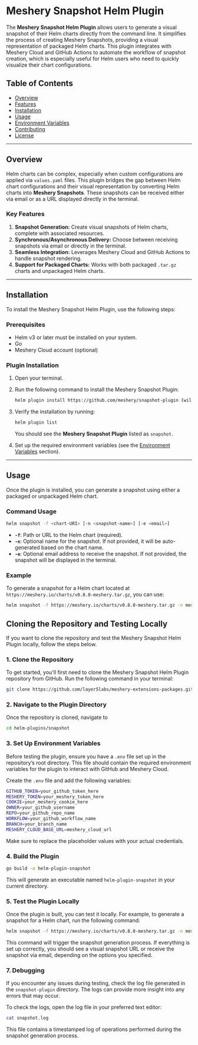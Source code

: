 # Meshery Snapshot Helm Plugin

The **Meshery Snapshot Helm Plugin** allows users to generate a visual snapshot of their Helm charts directly from the command line. It simplifies the process of creating Meshery Snapshots, providing a visual representation of packaged Helm charts. This plugin integrates with Meshery Cloud and GitHub Actions to automate the workflow of snapshot creation, which is especially useful for Helm users who need to quickly visualize their chart configurations.

## Table of Contents

- [Overview](#overview)
- [Features](#features)
- [Installation](#installation)
- [Usage](#usage)
- [Environment Variables](#environment-variables)
- [Contributing](#contributing)
- [License](#license)

---

## Overview

Helm charts can be complex, especially when custom configurations are applied via `values.yaml` files. This plugin bridges the gap between Helm chart configurations and their visual representation by converting Helm charts into **Meshery Snapshots**. These snapshots can be received either via email or as a URL displayed directly in the terminal.

### Key Features

1. **Snapshot Generation:** Create visual snapshots of Helm charts, complete with associated resources.
2. **Synchronous/Asynchronous Delivery:** Choose between receiving snapshots via email or directly in the terminal.
3. **Seamless Integration:** Leverages Meshery Cloud and GitHub Actions to handle snapshot rendering.
4. **Support for Packaged Charts:** Works with both packaged `.tar.gz` charts and unpackaged Helm charts.

---

## Installation

To install the Meshery Snapshot Helm Plugin, use the following steps:

### Prerequisites

- Helm v3 or later must be installed on your system.
- Go
- Meshery Cloud account (optional)

### Plugin Installation

1. Open your terminal.
2. Run the following command to install the Meshery Snapshot Plugin:

   ```bash
   helm plugin install https://github.com/meshery/snapshot-plugin (will change)
   ```

3. Verify the installation by running:

   ```bash
   helm plugin list
   ```

   You should see the **Meshery Snapshot Plugin** listed as `snapshot`.

4. Set up the required environment variables (see the [Environment Variables](#environment-variables) section).

---

## Usage

Once the plugin is installed, you can generate a snapshot using either a packaged or unpackaged Helm chart.

### Command Usage

```bash
helm snapshot -f <chart-URI> [-n <snapshot-name>] [-e <email>]
```

- **`-f`**: Path or URL to the Helm chart (required).
- **`-n`**: Optional name for the snapshot. If not provided, it will be auto-generated based on the chart name.
- **`-e`**: Optional email address to receive the snapshot. If not provided, the snapshot will be displayed in the terminal.

### Example

To generate a snapshot for a Helm chart located at `https://meshery.io/charts/v0.8.0-meshery.tar.gz`, you can use:

```bash
helm snapshot -f https://meshery.io/charts/v0.8.0-meshery.tar.gz -n meshery-chart
```

## Cloning the Repository and Testing Locally

If you want to clone the repository and test the Meshery Snapshot Helm Plugin locally, follow the steps below.

### 1. Clone the Repository

To get started, you'll first need to clone the Meshery Snapshot Helm Plugin repository from GitHub. Run the following command in your terminal:

```bash
git clone https://github.com/layer5labs/meshery-extensions-packages.git
```

### 2. Navigate to the Plugin Directory

Once the repository is cloned, navigate to 

```bash
cd helm-plugins/snapshot
```

### 3. Set Up Environment Variables

Before testing the plugin, ensure you have a `.env` file set up in the repository’s root directory. This file should contain the required environment variables for the plugin to interact with GitHub and Meshery Cloud.

Create the `.env` file and add the following variables:

```bash
GITHUB_TOKEN=your_github_token_here
MESHERY_TOKEN=your_meshery_token_here
COOKIE=your_meshery_cookie_here
OWNER=your_github_username
REPO=your_github_repo_name
WORKFLOW=your_github_workflow_name
BRANCH=your_branch_name
MESHERY_CLOUD_BASE_URL=meshery_cloud_url
```

Make sure to replace the placeholder values with your actual credentials.

### 4. Build the Plugin

```bash
go build -o helm-plugin-snapshot
```

This will generate an executable named `helm-plugin-snapshot` in your current directory.

### 5. Test the Plugin Locally

Once the plugin is built, you can test it locally. For example, to generate a snapshot for a Helm chart, run the following command:

```bash
helm snapshot -f https://meshery.io/charts/v0.8.0-meshery.tar.gz -n meshery-chart
```

This command will trigger the snapshot generation process. If everything is set up correctly, you should see a visual snapshot URL or receive the snapshot via email, depending on the options you specified.


### 7. Debugging

If you encounter any issues during testing, check the log file generated in the `snapshot-plugin` directory. The logs can provide more insight into any errors that may occur.

To check the logs, open the log file in your preferred text editor:

```bash
cat snapshot.log
```

This file contains a timestamped log of operations performed during the snapshot generation process.
